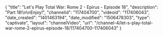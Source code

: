 {
    "title": "Let's Play Total War: Rome 2 - Epirus - Episode 18",
    "description": "Part 18!\n\nEnjoy!",
    "channelid": "117404700",
    "videoid": "117406043",
    "date_created": "1401463194",
    "date_modified": "1506478303",
    "type": "captivate",
    "layout": "channelVideo",
    "url": "\/channel-4\/let-s-play-total-war-rome-2-epirus-episode-18\/117404700-117406043"
}